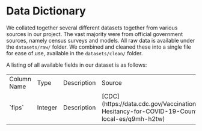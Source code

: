 # Data Dictionary
We collated together several different datasets together from various sources in our project. The vast majority were from official government sources, namely census surveys and models. All raw data is available under the `datasets/raw/` folder. We combined and cleaned these into a single file for ease of use, available in the `datasets/clean/` folder.

A listing of all available fields in our dataset is as follows:

<table>
    <tr>
        <td>Column Name</td>
        <td>Type</td>
        <td>Description</td>
        <td>Source</td>
    </tr>
    <tr>
        <td>`fips`</td>
        <td>Integer</td>
        <td>Description</td>
        <td>[CDC](https://data.cdc.gov/Vaccinations/Vaccine-Hesitancy-for-COVID-19-County-and-local-es/q9mh-h2tw)</td>
    </tr>
</table>